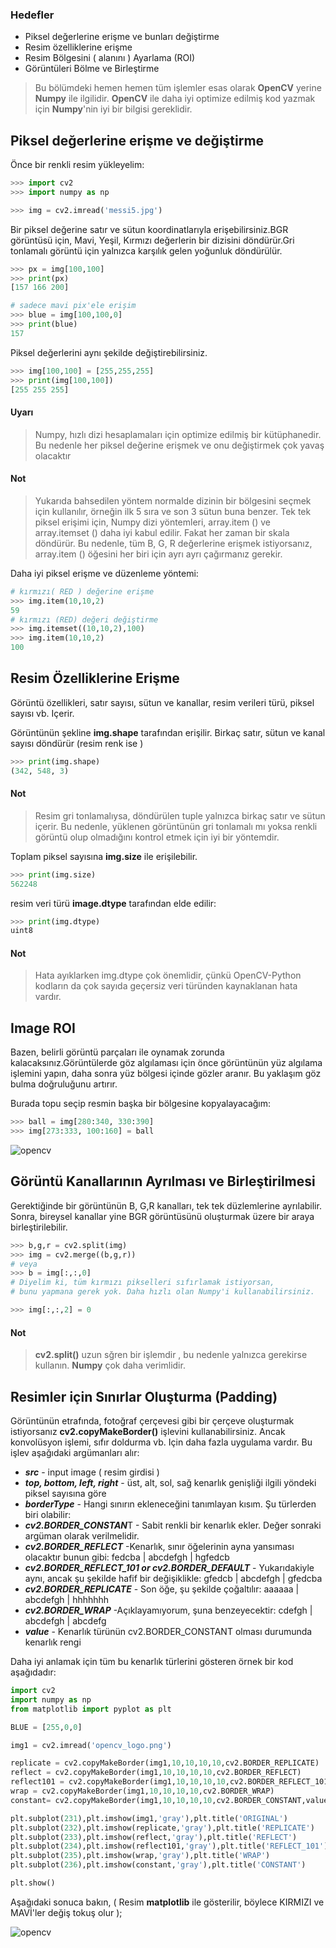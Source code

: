 ### Hedefler
- Piksel değerlerine erişme ve bunları değiştirme
- Resim özelliklerine erişme
- Resim Bölgesini ( alanını ) Ayarlama (ROI)
- Görüntüleri Bölme ve Birleştirme

> Bu bölümdeki hemen hemen tüm işlemler esas olarak **OpenCV** yerine **Numpy** ile ilgilidir. **OpenCV** ile daha iyi optimize edilmiş kod yazmak için **Numpy**'nin iyi bir bilgisi gereklidir.

## Piksel değerlerine erişme ve değiştirme
Önce bir renkli resim yükleyelim:

```python
>>> import cv2
>>> import numpy as np

>>> img = cv2.imread('messi5.jpg')
```

Bir piksel değerine satır ve sütun koordinatlarıyla erişebilirsiniz.BGR görüntüsü için, Mavi, Yeşil, Kırmızı değerlerin bir dizisini döndürür.Gri tonlamalı görüntü için yalnızca karşılık gelen yoğunluk döndürülür.

```python
>>> px = img[100,100]
>>> print(px)
[157 166 200]

# sadece mavi pix'ele erişim
>>> blue = img[100,100,0]
>>> print(blue)
157
```

Piksel değerlerini aynı şekilde değiştirebilirsiniz.

```python
>>> img[100,100] = [255,255,255]
>>> print(img[100,100])
[255 255 255]
```

#### Uyarı
>Numpy, hızlı dizi hesaplamaları için optimize edilmiş bir kütüphanedir. Bu nedenle her piksel değerine erişmek ve onu değiştirmek çok yavaş olacaktır

#### Not
>Yukarıda bahsedilen yöntem normalde dizinin bir bölgesini seçmek için kullanılır, örneğin ilk 5 sıra ve son 3 sütun buna benzer. Tek tek piksel erişimi için, Numpy dizi yöntemleri, array.item () ve array.itemset () daha iyi kabul edilir. Fakat her zaman bir skala döndürür. Bu nedenle, tüm B, G, R değerlerine erişmek istiyorsanız, array.item () öğesini her biri için ayrı ayrı çağırmanız gerekir.

Daha iyi piksel erişme ve düzenleme yöntemi:

```python
# kırmızı( RED ) değerine erişme
>>> img.item(10,10,2)
59
# kırmızı (RED) değeri değiştirme
>>> img.itemset((10,10,2),100)
>>> img.item(10,10,2)
100
```

## Resim Özelliklerine Erişme
Görüntü özellikleri, satır sayısı, sütun ve kanallar, resim verileri türü, piksel sayısı vb. Içerir.

Görüntünün şekline **img.shape** tarafından erişilir. Birkaç satır, sütun ve kanal sayısı döndürür (resim renk ise )

```python
>>> print(img.shape)
(342, 548, 3)
```

#### Not
> Resim gri tonlamalıysa, döndürülen tuple yalnızca birkaç satır ve sütun içerir. Bu nedenle, yüklenen görüntünün gri tonlamalı mı yoksa renkli görüntü olup olmadığını kontrol etmek için iyi bir yöntemdir.

Toplam piksel sayısına **img.size** ile erişilebilir.

```python
>>> print(img.size)
562248
```

resim veri türü **image.dtype** tarafından elde edilir:

```python
>>> print(img.dtype)
uint8
```

#### Not

> Hata ayıklarken img.dtype çok önemlidir, çünkü OpenCV-Python kodların da çok sayıda geçersiz veri türünden kaynaklanan hata vardır.

## Image ROI
Bazen, belirli görüntü parçaları ile oynamak zorunda kalacaksınız.Görüntülerde göz algılaması için önce görüntünün yüz algılama işlemini yapın, daha sonra yüz bölgesi içinde gözler aranır. Bu yaklaşım göz bulma doğruluğunu artırır.

Burada topu seçip resmin başka bir bölgesine kopyalayacağım:
```python
>>> ball = img[280:340, 330:390]
>>> img[273:333, 100:160] = ball
```

<img general="center br-2" title="opencv" src="https://www.coogger.com/media/images/opencv.jpg">

## Görüntü Kanallarının Ayrılması ve Birleştirilmesi
Gerektiğinde bir görüntünün  B, G,R kanalları, tek tek düzlemlerine ayrılabilir. Sonra, bireysel kanallar yine BGR görüntüsünü oluşturmak üzere bir araya birleştirilebilir.
```python
>>> b,g,r = cv2.split(img)
>>> img = cv2.merge((b,g,r))
# veya
>>> b = img[:,:,0]
# Diyelim ki, tüm kırmızı pikselleri sıfırlamak istiyorsan,
# bunu yapmana gerek yok. Daha hızlı olan Numpy'i kullanabilirsiniz.

>>> img[:,:,2] = 0
```
#### Not

> **cv2.split()** uzun sğren bir işlemdir , bu nedenle yalnızca gerekirse kullanın. **Numpy** çok daha verimlidir.

## Resimler için Sınırlar Oluşturma (Padding)
Görüntünün etrafında, fotoğraf çerçevesi gibi bir çerçeve oluşturmak istiyorsanız **cv2.copyMakeBorder()** işlevini kullanabilirsiniz. Ancak konvolüsyon işlemi, sıfır doldurma vb. Için daha fazla uygulama vardır. Bu işlev aşağıdaki argümanları alır:

- ***src*** - input image ( resim girdisi )
- ***top, bottom, left, right*** - üst, alt, sol, sağ kenarlık genişliği ilgili yöndeki piksel sayısına göre
- ***borderType*** - Hangi sınırın ekleneceğini tanımlayan kısım. Şu türlerden biri olabilir:
- ***cv2.BORDER_CONSTAN***T - Sabit renkli bir kenarlık ekler. Değer sonraki argüman olarak verilmelidir.
- ***cv2.BORDER_REFLECT*** -Kenarlık, sınır öğelerinin ayna yansıması olacaktır bunun gibi: fedcba | abcdefgh | hgfedcb
- ***cv2.BORDER_REFLECT_101 or cv2.BORDER_DEFAULT*** - Yukarıdakiyle aynı, ancak şu şekilde hafif bir değişiklikle: gfedcb | abcdefgh | gfedcba
- ***cv2.BORDER_REPLICATE*** - Son öğe, şu şekilde çoğaltılır: aaaaaa | abcdefgh | hhhhhhh
- ***cv2.BORDER_WRAP*** -Açıklayamıyorum, şuna benzeyecektir: cdefgh | abcdefgh | abcdefg
- ***value*** - Kenarlık türünün cv2.BORDER_CONSTANT olması durumunda kenarlık rengi

Daha iyi anlamak için tüm bu kenarlık türlerini gösteren örnek bir kod aşağıdadır:
```python
import cv2
import numpy as np
from matplotlib import pyplot as plt

BLUE = [255,0,0]

img1 = cv2.imread('opencv_logo.png')

replicate = cv2.copyMakeBorder(img1,10,10,10,10,cv2.BORDER_REPLICATE)
reflect = cv2.copyMakeBorder(img1,10,10,10,10,cv2.BORDER_REFLECT)
reflect101 = cv2.copyMakeBorder(img1,10,10,10,10,cv2.BORDER_REFLECT_101)
wrap = cv2.copyMakeBorder(img1,10,10,10,10,cv2.BORDER_WRAP)
constant= cv2.copyMakeBorder(img1,10,10,10,10,cv2.BORDER_CONSTANT,value=BLUE)

plt.subplot(231),plt.imshow(img1,'gray'),plt.title('ORIGINAL')
plt.subplot(232),plt.imshow(replicate,'gray'),plt.title('REPLICATE')
plt.subplot(233),plt.imshow(reflect,'gray'),plt.title('REFLECT')
plt.subplot(234),plt.imshow(reflect101,'gray'),plt.title('REFLECT_101')
plt.subplot(235),plt.imshow(wrap,'gray'),plt.title('WRAP')
plt.subplot(236),plt.imshow(constant,'gray'),plt.title('CONSTANT')

plt.show()
```
Aşağıdaki sonuca bakın, ( Resim **matplotlib** ile gösterilir, böylece KIRMIZI ve MAVİ'ler değiş tokuş olur );

<img general="center br-4" title="opencv" src="https://www.coogger.com/media/images/opencv_5MHKX6N.jpg">
